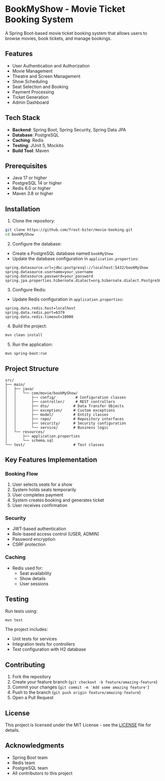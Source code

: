 # BookMyShow - Movie Ticket Booking System

A Spring Boot-based movie ticket booking system that allows users to browse movies, book tickets, and manage bookings.

## Features

- User Authentication and Authorization
- Movie Management
- Theatre and Screen Management
- Show Scheduling
- Seat Selection and Booking
- Payment Processing
- Ticket Generation
- Admin Dashboard

## Tech Stack

- **Backend**: Spring Boot, Spring Security, Spring Data JPA
- **Database**: PostgreSQL
- **Caching**: Redis
- **Testing**: JUnit 5, Mockito
- **Build Tool**: Maven

## Prerequisites

- Java 17 or higher
- PostgreSQL 14 or higher
- Redis 6.0 or higher
- Maven 3.8 or higher

## Installation

1. Clone the repository:
```bash
git clone https://github.com/frost-biter/movie-booking.git
cd bookMyShow
```

2. Configure the database:
- Create a PostgreSQL database named `bookMyShow`
- Update the database configuration in `application.properties`:
```properties
spring.datasource.url=jdbc:postgresql://localhost:5432/bookMyShow
spring.datasource.username=your_username
spring.datasource.password=your_password
spring.jpa.properties.hibernate.dialect=org.hibernate.dialect.PostgreSQLDialect
```

3. Configure Redis:
- Update Redis configuration in `application.properties`:
```properties
spring.data.redis.host=localhost
spring.data.redis.port=6379
spring.data.redis.timeout=10000
```

4. Build the project:
```bash
mvn clean install
```

5. Run the application:
```bash
mvn spring-boot:run
```

## Project Structure

```
src/
├── main/
│   ├── java/
│   │   └── com/movie/bookMyShow/
│   │       ├── config/         # Configuration classes
│   │       ├── controller/     # REST controllers
│   │       ├── dto/           # Data Transfer Objects
│   │       ├── exception/     # Custom exceptions
│   │       ├── model/         # Entity classes
│   │       ├── repo/          # Repository interfaces
│   │       ├── security/      # Security configuration
│   │       └── service/       # Business logic
│   └── resources/
│       ├── application.properties
│       └── schema.sql
└── test/                      # Test classes
```

## Key Features Implementation

### Booking Flow
1. User selects seats for a show
2. System holds seats temporarily
3. User completes payment
4. System creates booking and generates ticket
5. User receives confirmation

### Security
- JWT-based authentication
- Role-based access control (USER, ADMIN)
- Password encryption
- CSRF protection

### Caching
- Redis used for:
  - Seat availability
  - Show details
  - User sessions

## Testing

Run tests using:
```bash
mvn test
```

The project includes:
- Unit tests for services
- Integration tests for controllers
- Test configuration with H2 database

## Contributing

1. Fork the repository
2. Create your feature branch (`git checkout -b feature/amazing-feature`)
3. Commit your changes (`git commit -m 'Add some amazing feature'`)
4. Push to the branch (`git push origin feature/amazing-feature`)
5. Open a Pull Request

## License

This project is licensed under the MIT License - see the [LICENSE](LICENSE) file for details.

## Acknowledgments

- Spring Boot team
- Redis team
- PostgreSQL team
- All contributors to this project 
